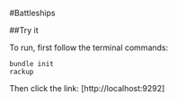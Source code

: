 #Battleships

##Try it

To run, first follow the terminal commands:
```
bundle init
rackup
```
Then click the link: [http://localhost:9292]